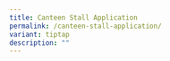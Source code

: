 ```yaml
---
title: Canteen Stall Application
permalink: /canteen-stall-application/
variant: tiptap
description: ""
---
```

